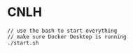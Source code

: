 # CNLH

```
// use the bash to start everything
// make sure Docker Desktop is running
./start.sh
```
